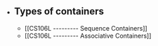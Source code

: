 - ## Types of containers
	- [[CS106L --------- Sequence Containers]]
	- [[CS106L --------- Associative Containers]]